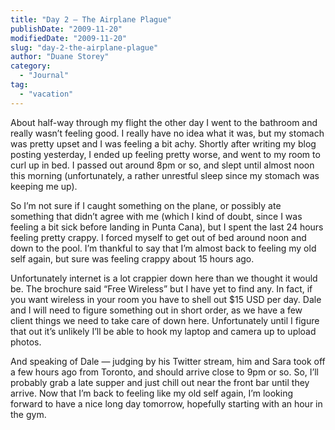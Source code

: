 ```yaml
---
title: "Day 2 – The Airplane Plague"
publishDate: "2009-11-20"
modifiedDate: "2009-11-20"
slug: "day-2-the-airplane-plague"
author: "Duane Storey"
category:
  - "Journal"
tag:
  - "vacation"
---
```


About half-way through my flight the other day I went to the bathroom and really wasn’t feeling good. I really have no idea what it was, but my stomach was pretty upset and I was feeling a bit achy. Shortly after writing my blog posting yesterday, I ended up feeling pretty worse, and went to my room to curl up in bed. I passed out around 8pm or so, and slept until almost noon this morning (unfortunately, a rather unrestful sleep since my stomach was keeping me up).

So I’m not sure if I caught something on the plane, or possibly ate something that didn’t agree with me (which I kind of doubt, since I was feeling a bit sick before landing in Punta Cana), but I spent the last 24 hours feeling pretty crappy. I forced myself to get out of bed around noon and down to the pool. I’m thankful to say that I’m almost back to feeling my old self again, but sure was feeling crappy about 15 hours ago.

Unfortunately internet is a lot crappier down here than we thought it would be. The brochure said “Free Wireless” but I have yet to find any. In fact, if you want wireless in your room you have to shell out $15 USD per day. Dale and I will need to figure something out in short order, as we have a few client things we need to take care of down here. Unfortunately until I figure that out it’s unlikely I’ll be able to hook my laptop and camera up to upload photos.

And speaking of Dale — judging by his Twitter stream, him and Sara took off a few hours ago from Toronto, and should arrive close to 9pm or so. So, I’ll probably grab a late supper and just chill out near the front bar until they arrive. Now that I’m back to feeling like my old self again, I’m looking forward to have a nice long day tomorrow, hopefully starting with an hour in the gym.